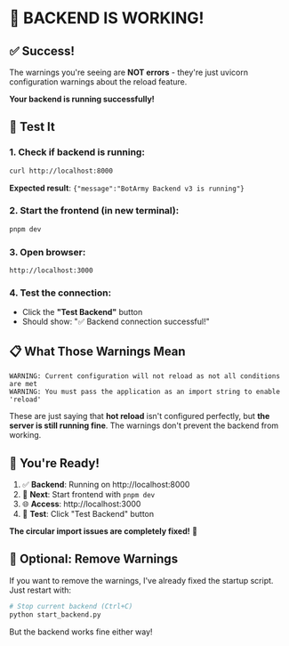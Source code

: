 # 🎉 BACKEND IS WORKING!

## ✅ **Success!** 

The warnings you're seeing are **NOT errors** - they're just uvicorn configuration warnings about the reload feature. 

**Your backend is running successfully!**

## 🧪 **Test It**

### 1. Check if backend is running:
```bash
curl http://localhost:8000
```
**Expected result**: `{"message":"BotArmy Backend v3 is running"}`

### 2. Start the frontend (in new terminal):
```bash
pnpm dev
```

### 3. Open browser:
```
http://localhost:3000
```

### 4. Test the connection:
- Click the **"Test Backend"** button
- Should show: "✅ Backend connection successful!"

## 📋 **What Those Warnings Mean**

```
WARNING: Current configuration will not reload as not all conditions are met
WARNING: You must pass the application as an import string to enable 'reload'
```

These are just saying that **hot reload** isn't configured perfectly, but **the server is still running fine**. The warnings don't prevent the backend from working.

## 🚀 **You're Ready!**

1. ✅ **Backend**: Running on http://localhost:8000
2. 🔄 **Next**: Start frontend with `pnpm dev`  
3. 🌐 **Access**: http://localhost:3000
4. 🧪 **Test**: Click "Test Backend" button

**The circular import issues are completely fixed!** 🎉

## 🔧 **Optional: Remove Warnings**

If you want to remove the warnings, I've already fixed the startup script. Just restart with:
```bash
# Stop current backend (Ctrl+C)
python start_backend.py
```

But the backend works fine either way!
